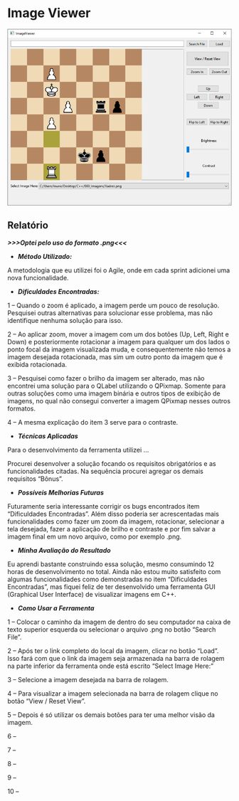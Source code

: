 # Image Viewer

![Image Viewer](https://raw.githubusercontent.com/Leonardo-Nunes-Armelim/Image_Viewer/master/images/Image%20Viewer.png)

## Relatório

***>>>Optei pelo uso do formato .png<<<***

- ***Método Utilizado:***

A metodologia que eu utilizei foi o Agile, onde em cada sprint adicionei uma nova funcionalidade.

- ***Dificuldades Encontradas:***

1 – Quando o zoom é aplicado, a imagem perde um pouco de resolução. Pesquisei outras alternativas para solucionar esse problema, mas não identifique nenhuma solução para isso.

2 – Ao aplicar zoom, mover a imagem com um dos botões (Up, Left, Right e Down) e posteriormente rotacionar a imagem para qualquer um dos lados o ponto focal da imagem visualizada muda, e consequentemente não temos a imagem desejada rotacionada, mas sim um outro ponto da imagem que é exibida rotacionada.

3 – Pesquisei como fazer o brilho da imagem ser alterado, mas não encontrei uma solução para o QLabel utilizando o QPixmap. Somente para outras soluções como uma imagem binária e outros tipos de exibição de imagens, no qual não consegui converter a imagem QPixmap nesses outros formatos.

4 – A mesma explicação do item 3 serve para o contraste.

- ***Técnicas Aplicadas***

Para o desenvolvimento da ferramenta utilizei ...

Procurei desenvolver a solução focando os requisitos obrigatórios e as funcionalidades citadas. Na sequência procurei agregar os demais requisitos “Bônus”.

- ***Possíveis Melhorias Futuras***

Futuramente seria interessante corrigir os bugs encontrados item “Dificuldades Encontradas”. Além disso poderia ser acrescentadas mais funcionalidades como fazer um zoom da imagem, rotacionar, selecionar a tela desejada, fazer a aplicação de brilho e contraste e por fim salvar a imagem final em um novo arquivo, como por exemplo .png.

- ***Minha Avaliação do Resultado***

Eu aprendi bastante construindo essa solução, mesmo consumindo 12 horas de desenvolvimento no total. Ainda não estou muito satisfeito com algumas funcionalidades como demonstradas no item “Dificuldades Encontradas”, mas fiquei feliz de ter desenvolvido uma ferramenta GUI (Graphical User Interface) de visualizar imagens em C++.

- ***Como Usar a Ferramenta***

1 – Colocar o caminho da imagem de dentro do seu computador na caixa de texto superior esquerda ou selecionar o arquivo .png no botão “Search File”.

2 – Após ter o link completo do local da imagem, clicar no botão “Load”. Isso fará com que o link da imagem seja armazenada na barra de rolagem na parte inferior da ferramenta onde está escrito “Select Image Here:”

3 – Selecione a imagem desejada na barra de rolagem.

4 – Para visualizar a imagem selecionada na barra de rolagem clique no botão “View / Reset View”.

5 – Depois é só utilizar os demais botões para ter uma melhor visão da imagem.

6 –

7 –

8 –

9 –

10 –


